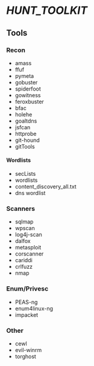 # _HUNT_TOOLKIT_

## Tools

### Recon
- amass
- ffuf
- pymeta
- gobuster
- spiderfoot
- gowitness
- feroxbuster
- bfac
- holehe
- goaltdns
- jsfcan
- httprobe
- git-hound
- gitTools
#### Wordlists
- secLists
- wordlists
- content_discovery_all.txt
- dns wordlist


### Scanners
- sqlmap
- wpscan
- log4j-scan
- dalfox
- metasploit
- corscanner
- cariddi
- crlfuzz
- nmap

### Enum/Privesc
- PEAS-ng
- enum4linux-ng
- impacket

### Other
- cewl
- evil-winrm
- torghost
